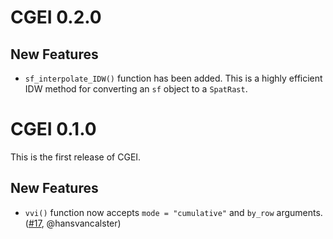 # CGEI 0.2.0

## New Features

-   `sf_interpolate_IDW()` function has been added. This is a highly efficient IDW method for converting an `sf` object to a `SpatRast`.

# CGEI 0.1.0

This is the first release of CGEI.

## New Features

-   `vvi()` function now accepts `mode = "cumulative"` and `by_row` arguments. ([#17](https://github.com/STBrinkmann/CGEI/issues/17), @hansvancalster)
